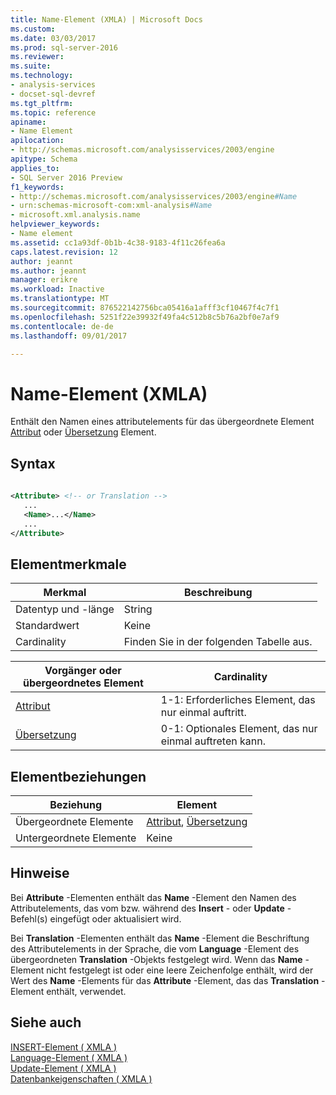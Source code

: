 ```yaml
---
title: Name-Element (XMLA) | Microsoft Docs
ms.custom: 
ms.date: 03/03/2017
ms.prod: sql-server-2016
ms.reviewer: 
ms.suite: 
ms.technology:
- analysis-services
- docset-sql-devref
ms.tgt_pltfrm: 
ms.topic: reference
apiname:
- Name Element
apilocation:
- http://schemas.microsoft.com/analysisservices/2003/engine
apitype: Schema
applies_to:
- SQL Server 2016 Preview
f1_keywords:
- http://schemas.microsoft.com/analysisservices/2003/engine#Name
- urn:schemas-microsoft-com:xml-analysis#Name
- microsoft.xml.analysis.name
helpviewer_keywords:
- Name element
ms.assetid: cc1a93df-0b1b-4c38-9183-4f11c26fea6a
caps.latest.revision: 12
author: jeannt
ms.author: jeannt
manager: erikre
ms.workload: Inactive
ms.translationtype: MT
ms.sourcegitcommit: 876522142756bca05416a1afff3cf10467f4c7f1
ms.openlocfilehash: 5251f22e39932f49fa4c512b8c5b76a2bf0e7af9
ms.contentlocale: de-de
ms.lasthandoff: 09/01/2017

---
```

# <a name="name-element-xmla"></a>Name-Element (XMLA)
  Enthält den Namen eines attributelements für das übergeordnete Element [Attribut](../../../analysis-services/xmla/xml-elements-properties/attribute-element-xmla.md) oder [Übersetzung](../../../analysis-services/xmla/xml-elements-properties/translation-element-xmla.md) Element.  
  
## <a name="syntax"></a>Syntax  
  
```xml  
  
<Attribute> <!-- or Translation -->  
   ...  
   <Name>...</Name>  
   ...  
</Attribute>  
```  
  
## <a name="element-characteristics"></a>Elementmerkmale  
  
|Merkmal|Beschreibung|  
|--------------------|-----------------|  
|Datentyp und -länge|String|  
|Standardwert|Keine|  
|Cardinality|Finden Sie in der folgenden Tabelle aus.|  
  
|Vorgänger oder übergeordnetes Element|Cardinality|  
|------------------------|-----------------|  
|[Attribut](../../../analysis-services/xmla/xml-elements-properties/attribute-element-xmla.md)|1-1: Erforderliches Element, das nur einmal auftritt.|  
|[Übersetzung](../../../analysis-services/xmla/xml-elements-properties/translation-element-xmla.md)|0-1: Optionales Element, das nur einmal auftreten kann.|  
  
## <a name="element-relationships"></a>Elementbeziehungen  
  
|Beziehung|Element|  
|------------------|-------------|  
|Übergeordnete Elemente|[Attribut](../../../analysis-services/xmla/xml-elements-properties/attribute-element-xmla.md), [Übersetzung](../../../analysis-services/xmla/xml-elements-properties/translation-element-xmla.md)|  
|Untergeordnete Elemente|Keine|  
  
## <a name="remarks"></a>Hinweise  
 Bei **Attribute** -Elementen enthält das **Name** -Element den Namen des Attributelements, das vom bzw. während des **Insert** - oder **Update** -Befehl(s) eingefügt oder aktualisiert wird.  
  
 Bei **Translation** -Elementen enthält das **Name** -Element die Beschriftung des Attributelements in der Sprache, die vom **Language** -Element des übergeordneten **Translation** -Objekts festgelegt wird. Wenn das **Name** -Element nicht festgelegt ist oder eine leere Zeichenfolge enthält, wird der Wert des **Name** -Elements für das **Attribute** -Element, das das **Translation** -Element enthält, verwendet.  
  
## <a name="see-also"></a>Siehe auch  
 [INSERT-Element &#40; XMLA &#41;](../../../analysis-services/xmla/xml-elements-commands/insert-element-xmla.md)   
 [Language-Element &#40; XMLA &#41;](../../../analysis-services/xmla/xml-elements-properties/language-element-xmla.md)   
 [Update-Element &#40; XMLA &#41;](../../../analysis-services/xmla/xml-elements-commands/update-element-xmla.md)   
 [Datenbankeigenschaften &#40; XMLA &#41;](../../../analysis-services/xmla/xml-elements-properties/xml-elements-properties.md)  
  
  

